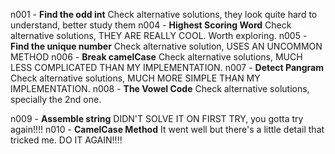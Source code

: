 n001 - **Find the odd int** Check alternative solutions, they look quite hard to understand, better study them
n004 - **Highest Scoring Word** Check alternative solutions, THEY ARE REALLY COOL. Worth exploring.
n005 - **Find the unique number** Check alternative solution, USES AN UNCOMMON METHOD
n006 - **Break camelCase** Check alternative solutions, MUCH LESS COMPLICATED THAN MY IMPLEMENTATION.
n007 - **Detect Pangram** Check alternative solutions, MUCH MORE SIMPLE THAN MY IMPLEMENTATION.
n008 - **The Vowel Code** Check alternative solutions, specially the 2nd one.

n009 - **Assemble string** DIDN'T SOLVE IT ON FIRST TRY, you gotta try again!!!!
n010 - **CamelCase Method** It went well but there's a little detail that tricked me. DO IT AGAIN!!!!
